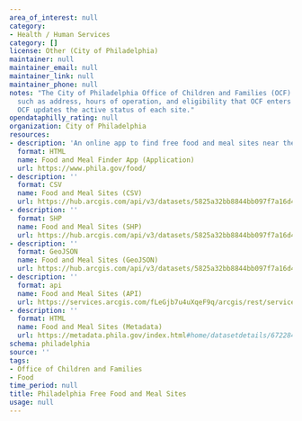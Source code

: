 ```yaml
---
area_of_interest: null
category:
- Health / Human Services
category: []
license: Other (City of Philadelphia)
maintainer: null
maintainer_email: null
maintainer_link: null
maintainer_phone: null
notes: "The City of Philadelphia Office of Children and Families (OCF) partners with local food banks to find locations in the city for meal sites. The food banks provide information
  such as address, hours of operation, and eligibility that OCF enters to feed the meal site finder application. As needed,
  OCF updates the active status of each site."
opendataphilly_rating: null
organization: City of Philadelphia
resources:
- description: 'An online app to find free food and meal sites near the address you enter.'
  format: HTML
  name: Food and Meal Finder App (Application)
  url: https://www.phila.gov/food/
- description: ''
  format: CSV
  name: Food and Meal Sites (CSV)
  url: https://hub.arcgis.com/api/v3/datasets/5825a32bb8844bb097f7a16d4fbf4f23_0/downloads/data?format=csv&spatialRefId=3857&where=1%3D1
- description: ''
  format: SHP
  name: Food and Meal Sites (SHP)
  url: https://hub.arcgis.com/api/v3/datasets/5825a32bb8844bb097f7a16d4fbf4f23_0/downloads/data?format=shp&spatialRefId=3857&where=1%3D1
- description: ''
  format: GeoJSON
  name: Food and Meal Sites (GeoJSON)
  url: https://hub.arcgis.com/api/v3/datasets/5825a32bb8844bb097f7a16d4fbf4f23_0/downloads/data?format=geojson&spatialRefId=4326&where=1%3D1
- description: ''
  format: api
  name: Food and Meal Sites (API)
  url: https://services.arcgis.com/fLeGjb7u4uXqeF9q/arcgis/rest/services/free_meal_sites/FeatureServer/0/query?outFields=*&where=1%3D1
- description: ''
  format: HTML
  name: Food and Meal Sites (Metadata)
  url: https://metadata.phila.gov/index.html#home/datasetdetails/67228437020f2e02bd334618/representationdetails/67228438020f2e02bd334692/?view_287_per_page=100&view_287_page=1
schema: philadelphia
source: ''
tags:
- Office of Children and Families
- Food
time_period: null
title: Philadelphia Free Food and Meal Sites
usage: null
---
```

